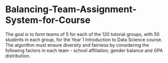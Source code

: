 # Balancing-Team-Assignment-System-for-Course
The goal is to form teams of 5 for each of the 120 tutorial groups, with 50 students in each group, for the Year 1 Introduction to Data Science course. The algorithm must ensure diversity and fairness by considering the following factors in each team - school affiliation, gender balance and GPA distribution. 
